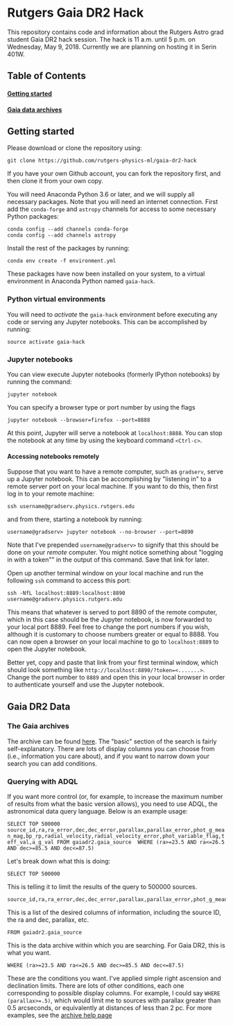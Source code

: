 # Rutgers Gaia DR2 Hack
This repository contains code and information about the Rutgers Astro
grad student Gaia DR2 hack session. The hack is 11 a.m. until 5 p.m.
on Wednesday, May 9, 2018. Currently we are planning on hosting it
in Serin 401W.


## Table of Contents
#### [Getting started](#getting-started)
#### [Gaia data archives](#gaia-dr2-data)

## Getting started
Please download or clone the repository using:

    git clone https://github.com/rutgers-physics-ml/gaia-dr2-hack

If you have your own Github account, you can fork the repository 
first, and then clone it from your own copy.

You will need Anaconda Python 3.6 or later, and we will supply all
necessary packages. Note that you will need an internet connection.
First add the `conda-forge` and `astropy` channels for access to some 
necessary Python packages:

    conda config --add channels conda-forge
    conda config --add channels astropy

Install the rest of the packages by running:

    conda env create -f environment.yml

These packages have now been installed on your system, to a virtual
environment in Anaconda Python named `gaia-hack`.

### Python virtual environments
You will need to *activate* the `gaia-hack` environment before executing 
any code or serving any Jupyter notebooks. This can be accomplished by 
running:

    source activate gaia-hack

### Jupyter notebooks
You can view execute Jupyter notebooks (formerly IPython notebooks) by 
running the command:

    jupyter notebook

You can specify a browser type or port number by using the flags
        
    jupyter notebook --browser=firefox --port=8888

At this point, Jupyter will serve a notebook at `localhost:8888`. You can 
stop the notebook at any time by using the keyboard command `<Ctrl-c>`.

#### Accessing notebooks remotely
Suppose that you want to have a remote computer, such as `gradserv`, serve
up a Jupyter notebook. This can be accomplishing by "listening in" to a 
remote server port on your local machine. If you want to do this, then
first log in to your remote machine:

    ssh username@gradserv.physics.rutgers.edu

and from there, starting a notebook by running:

    username@gradserv> jupyter notebook --no-browser --port=8890

Note that I've prepended `username@gradserv>` to signify that this should be
done on your *remote* computer. You might notice something about "logging in
with a token"" in the output of this command. Save that link for later.

Open up another terminal window on your local machine and run the following 
`ssh` command to access this port:

    ssh -NfL localhost:8889:localhost:8890 username@gradserv.physics.rutgers.edu

This means that whatever is served to port 8890 of the remote computer,
which in this case should be the Jupyter notebook, is now forwarded to your
local port 8889. Feel free to change the port numbers if you wish, although
it is customary to choose numbers greater or equal to 8888. You can now
open a browser on your local machine to go to `localhost:8889` to open the
Jupyter notebook.

Better yet, copy and paste that link from your first terminal window, which
should look something like `http://localhost:8890/?token=<.......>`. Change
the port number to `8889` and open this in your local browser in order to
authenticate yourself and use the Jupyter notebook.


## Gaia DR2 Data

### The Gaia archives

The archive can be found [here](https://gea.esac.esa.int/archive/). The "basic" 
section of the search is fairly self-explanatory. There are lots of display 
columns you can choose from (i.e., information you care about), and if you want 
to narrow down your search you can add conditions.

### Querying with ADQL

If you want more control (or, for example, to increase the maximum number of 
results from what the basic version allows), you need to use ADQL, the 
astronomical data query language. Below is an example usage:

`SELECT TOP 500000 source_id,ra,ra_error,dec,dec_error,parallax,parallax_error,phot_g_mean_mag,bp_rp,radial_velocity,radial_velocity_error,phot_variable_flag,teff_val,a_g_val FROM gaiadr2.gaia_source  WHERE (ra>=23.5 AND ra<=26.5 AND dec>=85.5 AND dec<=87.5)`

Let's break down what this is doing:

    SELECT TOP 500000

This is telling it to limit the results of the query to 500000 sources.

    source_id,ra,ra_error,dec,dec_error,parallax,parallax_error,phot_g_mean_mag,bp_rp,radial_velocity,radial_velocity_error,phot_variable_flag,teff_val,a_g_val

This is a list of the desired columns of information, including the source ID, 
the ra and dec, parallax, etc.

    FROM gaiadr2.gaia_source

This is the data archive within which you are searching. For Gaia DR2, this 
is what you want.

    WHERE (ra>=23.5 AND ra<=26.5 AND dec>=85.5 AND dec<=87.5)

These are the conditions you want. I've applied simple right ascension and 
declination limits. There are lots of other conditions, each one corresponding 
to possible display columns. For example, I could say `WHERE (parallax>=.5)`,
which would limit me to sources with parallax greater than 0.5 arcseconds, or 
equivalently at distances of less than 2 pc. For more examples, see 
the [archive help page](http://gea.esac.esa.int/archive-help/index.html)


